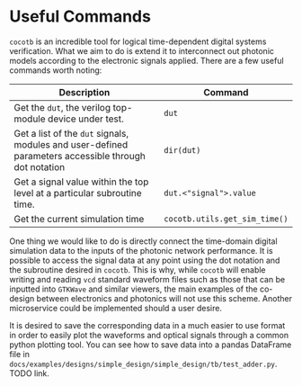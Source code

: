 # Useful Commands

`cocotb` is an incredible tool for logical time-dependent digital systems verification. What we aim to do is extend it to interconnect out photonic models according to the electronic signals applied. There are a few useful commands worth noting:

| Description                                                                                          | Command                         |
|------------------------------------------------------------------------------------------------------|---------------------------------|
| Get the `dut`, the verilog top-module device under test.                                             | `dut`                           |
| Get a list of the `dut` signals, modules and user-defined parameters accessible through dot notation | `dir(dut)`                      |
| Get a signal value within the top level at a particular subroutine time.                             | `dut.<"signal">.value`          |
| Get the current simulation time                                                                      | `cocotb.utils.get_sim_time()`   |

One thing we would like to do is directly connect the time-domain digital simulation data to the inputs of the photonic network performance.
It is possible to access the signal data at any point using the dot notation and the subroutine desired in `cocotb`. This is why, while `cocotb` will enable writing and reading `vcd` standard waveform files such as those that can be inputted into `GTKWave` and similar viewers, the main examples of the co-design between electronics and photonics will not use this scheme. Another microservice could be implemented should a user desire.

It is desired to save the corresponding data in a much easier to use format in order to easily plot the waveforms and optical signals through a common python plotting tool. You can see how to save data into a pandas DataFrame file in `docs/examples/designs/simple_design/simple_design/tb/test_adder.py`. TODO link.
